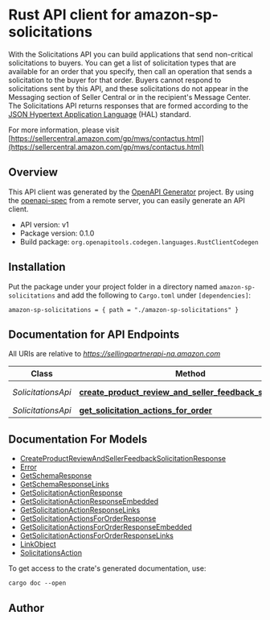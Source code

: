 # Rust API client for amazon-sp-solicitations

With the Solicitations API you can build applications that send non-critical solicitations to buyers. You can get a list of solicitation types that are available for an order that you specify, then call an operation that sends a solicitation to the buyer for that order. Buyers cannot respond to solicitations sent by this API, and these solicitations do not appear in the Messaging section of Seller Central or in the recipient's Message Center. The Solicitations API returns responses that are formed according to the <a href=https://tools.ietf.org/html/draft-kelly-json-hal-08>JSON Hypertext Application Language</a> (HAL) standard.

For more information, please visit [https://sellercentral.amazon.com/gp/mws/contactus.html](https://sellercentral.amazon.com/gp/mws/contactus.html)

## Overview

This API client was generated by the [OpenAPI Generator](https://openapi-generator.tech) project.  By using the [openapi-spec](https://openapis.org) from a remote server, you can easily generate an API client.

- API version: v1
- Package version: 0.1.0
- Build package: `org.openapitools.codegen.languages.RustClientCodegen`

## Installation

Put the package under your project folder in a directory named `amazon-sp-solicitations` and add the following to `Cargo.toml` under `[dependencies]`:

```
amazon-sp-solicitations = { path = "./amazon-sp-solicitations" }
```

## Documentation for API Endpoints

All URIs are relative to *https://sellingpartnerapi-na.amazon.com*

Class | Method | HTTP request | Description
------------ | ------------- | ------------- | -------------
*SolicitationsApi* | [**create_product_review_and_seller_feedback_solicitation**](docs/SolicitationsApi.md#create_product_review_and_seller_feedback_solicitation) | **POST** /solicitations/v1/orders/{amazonOrderId}/solicitations/productReviewAndSellerFeedback | 
*SolicitationsApi* | [**get_solicitation_actions_for_order**](docs/SolicitationsApi.md#get_solicitation_actions_for_order) | **GET** /solicitations/v1/orders/{amazonOrderId} | 


## Documentation For Models

 - [CreateProductReviewAndSellerFeedbackSolicitationResponse](docs/CreateProductReviewAndSellerFeedbackSolicitationResponse.md)
 - [Error](docs/Error.md)
 - [GetSchemaResponse](docs/GetSchemaResponse.md)
 - [GetSchemaResponseLinks](docs/GetSchemaResponseLinks.md)
 - [GetSolicitationActionResponse](docs/GetSolicitationActionResponse.md)
 - [GetSolicitationActionResponseEmbedded](docs/GetSolicitationActionResponseEmbedded.md)
 - [GetSolicitationActionResponseLinks](docs/GetSolicitationActionResponseLinks.md)
 - [GetSolicitationActionsForOrderResponse](docs/GetSolicitationActionsForOrderResponse.md)
 - [GetSolicitationActionsForOrderResponseEmbedded](docs/GetSolicitationActionsForOrderResponseEmbedded.md)
 - [GetSolicitationActionsForOrderResponseLinks](docs/GetSolicitationActionsForOrderResponseLinks.md)
 - [LinkObject](docs/LinkObject.md)
 - [SolicitationsAction](docs/SolicitationsAction.md)


To get access to the crate's generated documentation, use:

```
cargo doc --open
```

## Author



